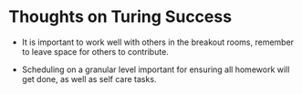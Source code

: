# Thoughts on Turing Success

- It is important to work well with others in the breakout rooms,
  remember to leave space for others to contribute.

- Scheduling on a granular level important for ensuring all homework
  will get done, as well as self care tasks.
